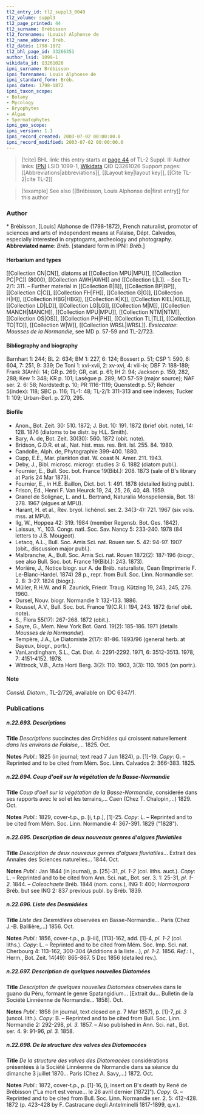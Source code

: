 ```yaml
---
tl2_entry_id: tl2_suppl3_0049
tl2_volume: suppl3
tl2_page_printed: 44
tl2_surname: Brébisson
tl2_forenames: (Louis) Alphonse de
tl2_name_abbrev: Bréb.
tl2_dates: 1798-1872
tl2_bhl_page_id: 33266351
author_lsid: 1099-1
wikidata_id: Q3261026
ipni_surname: Brébisson
ipni_forenames: Louis Alphonse de
ipni_standard_form: Bréb.
ipni_dates: 1798-1872
ipni_taxon_scope: 
- Botany
- Mycology
- Bryophytes
- Algae
- Spermatophytes
ipni_geo_scope: 
ipni_version: 1.1
ipni_record_created: 2003-07-02 00:00:00.0
ipni_record_modified: 2003-07-02 00:00:00.0
---
```


> [!cite] BHL link: this entry starts at [page 44](https://www.biodiversitylibrary.org/page/33266351) of TL-2 Suppl. III
> Author links: [IPNI](https://www.ipni.org/a/1099-1) LSID 1099-1, [Wikidata](https://www.wikidata.org/wiki/Q3261026) QID Q3261026
> Support pages: [[Abbreviations|abbreviations]], [[Layout key|layout key]], [[Cite TL-2|cite TL-2]]

> [!example] See also [[Brébisson, Louis Alphonse de|first entry]] for this author

### Author

\* Brébisson, \[Louis\] Alphonse de (1798-1872), French naturalist, promotor of sciences and arts of independent means at Falaise, Dépt. Calvados, especially interested in cryptogams, archeology and photography. 
**Abbreviated name**: *Bréb.* \[standard form in IPNI: *Bréb.*\]

#### Herbarium and types

[[Collection CN|CN]], diatoms at [[Collection MPU|MPU]], [[Collection PC|PC]] (8000), [[Collection AWH|AWH]] and [[Collection L|L]]. – See TL-2/1: 311. – Further material in [[Collection B|B]], [[Collection BP|BP]], [[Collection C|C]], [[Collection FH|FH]], [[Collection G|G]], [[Collection H|H]], [[Collection HBG|HBG]], [[Collection K|K]], [[Collection KIEL|KIEL]], [[Collection LD|LD]], [[Collection LG|LG]], [[Collection M|M]], [[Collection MANCH|MANCH]], [[Collection MPU|MPU]], [[Collection NTM|NTM]], [[Collection OS|OS]], [[Collection PH|PH]], [[Collection TL|TL]], [[Collection TO|TO]], [[Collection W|W]], [[Collection WRSL|WRSL]].
*Exsiccatae*: *Mousses de la Normandie*, see MD p. 57-59 and TL-2/723.

#### Bibliography and biography

Barnhart 1: 244; BL 2: 634; BM 1: 227, 6: 124; Bossert p. 51; CSP 1: 590, 6: 604, 7: 251, 9: 339; De Toni 1: xvi-xvii, 2: xv-xvi, 4: viii-ix; DBF 7: 188-189; Frank 3(Anh): 14; GR p. 269; GR, cat. p. 61; IH 2: 94; Jackson p. 159, 282, 288; Kew 1: 348; KR p. 101; Lasègue p. 289; MD 57-59 (major source); NAF ser. 2. 6: 58; Nordstedt p. 10; PR 1116-1119; Quenstedt p. 57; Rehder 5(index): 118; SBC p. 116; TL-1: 48; TL-2/1: 311-313 and see indexes; Tucker 1: 109; Urban-Berl. p. 270, 295.

#### Biofile

- Anon., Bot. Zeit. 30: 510. 1872; J. Bot. 10: 191. 1872 (brief obit. note), 14: 128. 1876 (diatoms to be distr. by H.L. Smith).
- Bary, A. de, Bot. Zeit. 30(30): 560. 1872 (obit. note).
- Bridson, G.D.R. et al., Nat. hist. mss. res. Brit. Isl. 255. 84. 1980.
- Candolle, Alph. de, Phytographie 399-400. 1880.
- Cupp, E.E., Mar. plankton diat. W. coast N. Amer. 211. 1943.
- Deby, J., Bibl. microsc. microgr. studies 3: 6. 1882 (diatom publ.).
- Fournier, E., Bull. Soc. bot. France 19(Bibl.): 208. 1873 (sale of B's library at Paris 24 Mar 1873).
- Fournier, E., *in* H.E. Baillon, Dict. bot. 1: 491. 1878 (detailed listing publ.).
- Frison, Ed., Henri F. Van Heurck 19, 24, 25, 26, 40, 48. 1959.
- Granel de Solignac, L. and L. Bertrand, Naturalia Monspeliensia, Bot. 18: 278. 1967 (algues at MPU).
- Harant, H. et al., Rev. bryol. lichénol. ser. 2. 34(3-4): 721. 1967 (six vols. mss. at MPU).
- Ilg, W., Hoppea 42: 319. 1984 (member Regensb. Bot. Ges. 1842).
- Laissus, Y., 103. Congr. natl. Soc. Sav. Nancy 5: 233-240. 1978 (84 letters to J.B. Mougeot).
- Letacq, A.L., Bull. Soc. Amis Sci. nat. Rouen ser. 5. 42: 94-97. 1907 (obit., discussion major publ.).
- Malbranche, A., Bull. Soc. Amis Sci. nat. Rouen 1872(2): 187-196 (biogr., see also Bull. Soc. bot. France 19(Bibl.): 243. 1873).
- Morière, J., Notice biogr. sur A. de Bréb. naturaliste, Cean (Imprimerie F. Le-Blanc-Hardel. 1874) 28 p., repr. from Bull. Soc. Linn. Normandie ser. 2. 8: 3-27. 1824 (biogr.).
- Müller, R.H.W. and R. Zaunick, Friedr. Traug. Kützing 19, 243, 245, 276. 1960.
- Oursel, Nouv. biogr. Normandie 1: 132-133. 1886.
- Roussel, A.V., Bull. Soc. bot. France 19(C.R.): 194, 243. 1872 (brief obit. note).
- S., Flora 55(17): 267-268. 1872 (obit.).
- Sayre, G., Mem. New York Bot. Gard. 19(2): 185-186. 1971 (details *Mousses de la Normandie*).
- Tempère, J.A., Le Diatomiste 2(17): 81-86. 1893/96 (general herb. at Bayeux, biogr., portr.).
- VanLandingham, S.L., Cat. Diat. 4: 2291-2292. 1971, 6: 3512-3513. 1978, 7: 4151-4152. 1978.
- Wittrock, V.B., Acta Horti Berg. 3(2): 110. 1903, 3(3): 110. 1905 (on portr.).

#### Note

*Consid. Diatom.*, TL-2/726, available on IDC 6347/1.

### Publications

##### n.22.693. Descriptions

**Title**
*Descriptions* succinctes *des Orchidées* qui croissent naturellement *dans les environs de Falaise*,... 1825. Oct.

**Notes**
*Publ*.: 1825 (in journal; text read 7 Jun 1824), p. \[1\]-19. *Copy*: G. – Reprinted and to be cited from Mém. Soc. Linn. Calvados 2: 366-383. 1825.

##### n.22.694. Coup d'oeil sur la végétation de la Basse-Normandie

**Title**
*Coup d'oeil sur la végétation de la Basse-Normandie*, considerée dans ses rapports avec le sol et les terrains,... Caen (Chez T. Chalopin,...) 1829. Oct.

**Notes**
*Publ*.: 1829, cover-t.p., p. \[i, t.p.\], \[1\]-25. *Copy*: L. – Reprinted and to be cited from Mém. Soc. Linn. Normandie 4: 367-391. 1829 ("1828").

##### n.22.695. Description de deux nouveaux genres d'algues fluviatiles

**Title**
*Description de deux nouveaux genres d'algues fluviatiles*... Extrait des Annales des Sciences naturelles... 1844. Oct.

**Notes**
*Publ*.: Jan 1844 (in journal), p. \[25\]-31, *pl. 1-2* (col. liths. auct.). *Copy*: L. – Reprinted and to be cited from Ann. Sci. nat., Bot. ser. 3. 1: 25-31, *pl. 1-2.* 1844. – *Coleochaete* Bréb. 1844 (nom. cons.), ING 1: 400; *Hormospora* Bréb. but see ING 2: 837 previous publ. by Bréb. 1839.

##### n.22.696. Liste des Desmidiées

**Title**
*Liste des Desmidiées* observées en Basse-Normandie... Paris (Chez J.-B. Baillière,...) 1856. Oct.

**Notes**
*Publ*.: 1856, cover-t.p., p. \[i-iii\], \[113\]-162, add. \[1\]-4, *pl. 1-2* (col. liths.). *Copy*: L. – Reprinted and to be cited from Mém. Soc. Imp. Sci. nat. Cherbourg 4: 113-162, 300-304 (Additions à la liste...), *pl. 1-2.* 1856.
*Ref*.: I., Herm., Bot. Zeit. 14(49): 865-867. 5 Dec 1856 (detailed rev.).

##### n.22.697. Description de quelques nouvelles Diatomées

**Title**
*Description de quelques nouvelles Diatomées* observées dans le guano du Péru, formant le genre Spatangidium... \[Extrait du... Bulletin de la Société Linnéenne de Normandie... 1858\]. Oct.

**Notes**
*Publ*.: 1858 (in journal, text closed on p. 7 Mar 1857), p. \[1\]-7, *pl. 3* (uncol. lith.). *Copy*: B.  – Reprinted and to be cited from Bull. Soc. Linn. Normandie 2: 292-298, *pl. 3.* 1857. – Also published in Ann. Sci. nat., Bot. ser. 4. 9: 91-96, *pl. 3.* 1858.

##### n.22.698. De la structure des valves des Diatomacées

**Title**
*De la structure des valves des Diatomacées* considérations présentées à la Société Linnéenne de Normandie dans sa séance du dimanche 3 juillet 1870... Paris (Chez A. Savy,...) 1872. Oct.

**Notes**
*Publ*.: 1872, cover-t.p., p. \[1\]-16, \[i, insert on B's death by René de Brébisson ("La mort est venue... le 26 avril dernier \[1872\]"). *Copy*: G. – Reprinted and to be cited from Bull. Soc. Linn. Normandie ser. 2. 5: 412-428. 1872 (p. 423-428 by F. Castracane degli Antelminelli 1817-1899, q.v.).

